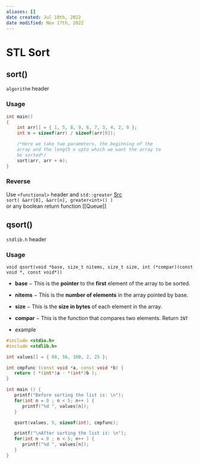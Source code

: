 ```yaml
---
aliases: []
date created: Jul 10th, 2022
date modified: Nov 17th, 2022
---
```


# STL Sort

## sort()
`algorithm` header

### Usage
```cpp
int main()
{
	int arr[] = { 1, 5, 8, 9, 6, 7, 3, 4, 2, 0 };
	int n = sizeof(arr) / sizeof(arr[0]);

	/*Here we take two parameters, the beginning of the
	array and the length n upto which we want the array to
	be sorted*/
	sort(arr, arr + n);
}
```

### Reverse
Use `<functional>` header and `std::greater` [Src](https://en.cppreference.com/w/cpp/utility/functional/greater)  
`sort( &arr[0], &arr[n], greater<int>() )`  
or any boolean return function [[Queue]]

## qsort()
`stdlib.h` header

### Usage
`void qsort(void *base, size_t nitems, size_t size, int (*compar)(const void *, const void*))`
- **base** − This is the **pointer** to the **first** element of the array to be sorted.
- **nitems** − This is the **number of elements** in the array pointed by base.
- **size** − This is the **size in bytes** of each element in the array.
- **compar** − This is the function that compares two elements. Return `INT`

- example

```cpp
#include <stdio.h>
#include <stdlib.h>

int values[] = { 88, 56, 100, 2, 25 };

int cmpfunc (const void *a, const void *b) {
   return ( *(int*)a - *(int*)b );
}

int main () {
   printf("Before sorting the list is: \n");
   for(int n = 0 ; n < 5; n++ ) {
      printf("%d ", values[n]);
   }

   qsort(values, 5, sizeof(int), cmpfunc);

   printf("\nAfter sorting the list is: \n");
   for(int n = 0 ; n < 5; n++ ) {   
      printf("%d ", values[n]);
   }
}
```

